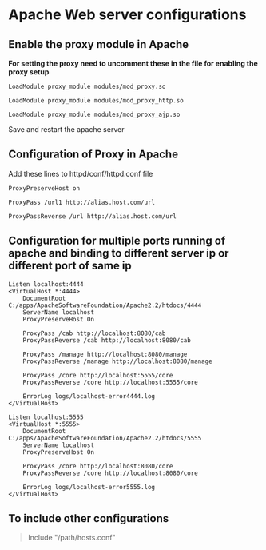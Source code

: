 # Apache Web server configurations

## Enable the proxy module in Apache

**For setting the proxy need to uncomment these in the file for enabling the proxy setup**

    LoadModule proxy_module modules/mod_proxy.so
    
    LoadModule proxy_module modules/mod_proxy_http.so
    
    LoadModule proxy_module modules/mod_proxy_ajp.so
    
Save and restart the apache server



## Configuration of Proxy in Apache

Add these lines to httpd/conf/httpd.conf  file

    ProxyPreserveHost on

    ProxyPass /url1 http://alias.host.com/url
    
    ProxyPassReverse /url http://alias.host.com/url
    

## Configuration for multiple ports running of apache and binding to different server ip or different port of same ip

    Listen localhost:4444
    <VirtualHost *:4444>
        DocumentRoot C:/apps/ApacheSoftwareFoundation/Apache2.2/htdocs/4444
        ServerName localhost
        ProxyPreserveHost On
        
        ProxyPass /cab http://localhost:8080/cab
        ProxyPassReverse /cab http://localhost:8080/cab
        
        ProxyPass /manage http://localhost:8080/manage
        ProxyPassReverse /manage http://localhost:8080/manage
        
        ProxyPass /core http://localhost:5555/core
        ProxyPassReverse /core http://localhost:5555/core
        
        ErrorLog logs/localhost-error4444.log
    </VirtualHost>
    
    Listen localhost:5555
    <VirtualHost *:5555>
        DocumentRoot C:/apps/ApacheSoftwareFoundation/Apache2.2/htdocs/5555
        ServerName localhost
        ProxyPreserveHost On   
        
        ProxyPass /core http://localhost:8080/core
        ProxyPassReverse /core http://localhost:8080/core    
    
        ErrorLog logs/localhost-error5555.log
    </VirtualHost>

## To include other configurations

> Include "/path/hosts.conf"
